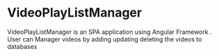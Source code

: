 # VideoPlayListManager
VideoPlayListManager is an SPA application using Angular Framework . User can Manager videos by adding updating deleting the videos to databases
